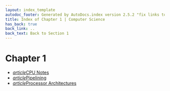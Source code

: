 ```yaml
---
layout: index_template
autodoc_footer: Generated by AutoDocs.index version 2.5.2 "fix links to documents" ⓒ Starwort, 2020
title: Index of Chapter 1 | Computer Science
has_back: true
back_link: ..
back_text: Back to Section 1
---
```


# **Chapter 1**

- <a href='./CPU_notes.html'><i title='MD file' class="material-icons">article</i>CPU Notes</a>
- <a href='./pipelining.html'><i title='MD file' class="material-icons">article</i>Pipelining</a>
- <a href='./processor_architectures.html'><i title='MD file' class="material-icons">article</i>Processor Architectures</a>
